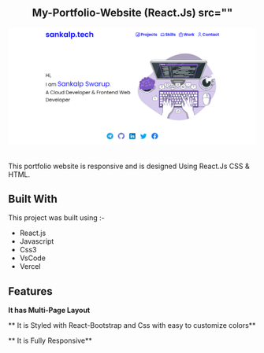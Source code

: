 <h2 align="center">
  My-Portfolio-Website (React.Js) src="<FontAwesomeIcon icon="fa-sharp fa-solid fa-barcode" />" <br/>
</h2>
<div align="center">
  <img alt="Demo" src="/Sankalp.tech.png" />
</div>

<br/>

This portfolio website is responsive and is designed Using React.Js CSS & HTML.

## Built With

This project was built using :-

- React.js
- Javascript
- Css3
- VsCode
- Vercel

## Features

**It has Multi-Page Layout**

** It is Styled with React-Bootstrap and Css with easy to customize colors**

** It is Fully Responsive**

